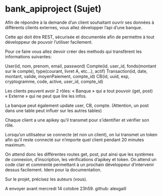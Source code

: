 # bank_apiproject (Sujet)

Afin de répondre à la demande d’un client souhaitant ouvrir ses données à différents clients externes, vous allez développer l’api d’une banque.

Cette api doit être REST, sécurisée et documentée afin de permettre à tout développeur de pouvoir l’utiliser facilement.

Pour ce faire vous allez devoir créer des methods qui transfèrent les informations suivantes:

User(id, nom, prenom, email, password)
Compte(id, user_id, fonds(montant sur le compte), type(courant, livret A, etc...), actif)
Transaction(id, date, montant, valide, moyenPaiement, compte_id)
CB(id, uuid, exp, cryptogramme, code, active, user_id, compte_id)

Les clients peuvent avoir 2 rôles:
« Banque » qui a tout pouvoir (get, post)
« Externe » qui ne peut que lire les infos.

La banque peut également update user, CB, compte.
(Attention, un post dans une table peut influer sur les autres tables)

Chaque client a une apikey qu’il transmet pour s’identifier et vérifier son rôle.

Lorsqu’un utilisateur se connecte (et non un client), on lui transmet un token afin qu’il reste connecté sur n’importe quel client pendant 20 minutes maximum.

On attend donc les différentes routes get, post, put ainsi que les systèmes de connexion, d’inscription, les vérifications d’apikey et token. On attend un code clair et commenté permettant à un prochain développeur d’intervenir dessus facilement. Idem pour la documentation.

Sur le projet, précisez les auteurs (vous).

A envoyer avant mercredi 14 cotobre 23h59. github: alexgaill
